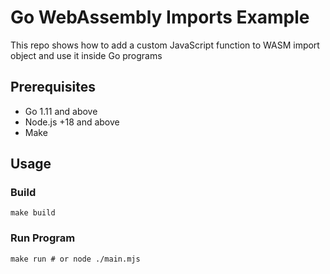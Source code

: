 # Go WebAssembly Imports Example

This repo shows how to add a custom JavaScript function to WASM import object
and use it inside Go programs

## Prerequisites

* Go 1.11 and above
* Node.js +18 and above
* Make

## Usage

### Build

```shell
make build
```

### Run Program

```shell
make run # or node ./main.mjs
```